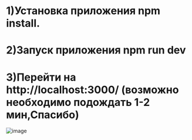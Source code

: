 # 1)Установка приложения npm install.
# 2)Запуск приложения npm run dev 
# 3)Перейти на  http://localhost:3000/ (возможно необходимо подождать 1-2 мин,Спасибо)


![image](https://github.com/seredakiryl/TaskManager-Next.js-/assets/85585371/19e8475a-3c5b-476d-9d94-762c76f0e5c4)

